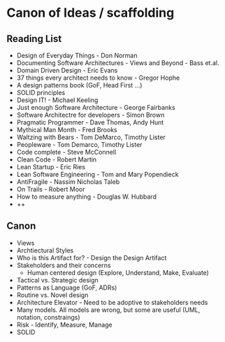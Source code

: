 # Canon of Ideas / scaffolding
## Reading List
 * Design of Everyday Things - Don Norman
 * Documenting Software Architectures - Views and Beyond - Bass et.al.
 * Domain Driven Design - Eric Evans
 * 37 things every architect needs to know - Gregor Hophe
 * A design patterns book (GoF, Head First ...)
 * SOLID principles
 * Design IT! - Michael Keeling
 * Just enough Software Architecture - George Fairbanks
 * Software Architectre for developers - Simon Brown
 * Pragmatic Programmer - Dave Thomas, Andy Hunt
 * Mythical Man Month - Fred Brooks
 * Waltzing with Bears - Tom DeMarco, Timothy Lister
 * Peopleware - Tom Demarco, Timothy Lister
 * Code complete - Steve McConnell
 * Clean Code - Robert Martin
 * Lean Startup - Eric Ries
 * Lean Software Engineering - Tom and Mary Popendieck
 * AntiFragile - Nassim Nicholas Taleb
 * On Trails - Robert Moor
 * How to measure anything - Douglas W. Hubbard
 * ++

## Canon
 * Views
 * Archtiectural Styles
 * Who is this Artifact for? - Design the Design Artifact
 * Stakeholders and their concerns
   * Human centered design (Explore, Understand, Make, Evaluate)
 * Tactical vs. Strategic design
 * Patterns as Language (GoF, ADRs)
 * Routine vs. Novel design
 * Architecture Elevator - Need to be adoptive to stakeholders needs
 * Many models. All models are wrong, but some are useful (UML, notation, constraings)
 * Risk - Identify, Measure, Manage
 * SOLID


